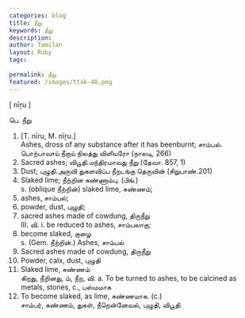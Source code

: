 ```yaml
---
categories: blog
title: நீறு
keywords: நீறு
description: 
author: Tamilan
layout: Ruby
tags: 
 
permalink: நீறு
featured: /images/ttak-48.png
---
```

  
[ nīṟu ]  
  
பெ. நீறு  
1. [T. nīru, M. nīṟu.]  
Ashes, dross of any substance after it has beenburnt; சாம்பல். பொற்பாவாய் நீறாய் நிலத்து விளியரோ (நாலடி, 266)  
2. Sacred ashes; விபூதி.மந்திரமாவது நீறு (தேவா. 857, 1)  
3. Dust; புழுதி.அருவி துகளவிப்ப நீறடங்கு தெருவின் (சிறுபாண்.201)  
4. Slaked lime; நீற்றின சுண்ணாம்பு. (பிங்.)  
s. (oblique நீற்றின்) slaked lime, சுண்ணம்;  
2. ashes, சாம்பல்;  
3. powder, dust, புழுதி;  
4. sacred ashes made of cowdung, திருநீறு  
III. வி. i. be reduced to ashes, சாம்பலாகு;  
2. become slaked, குழை  
s. (Gem. நீற்றின்.) Ashes, சாம்பல்  
2. Sacred ashes made of cowdung, திருநீறு  
3. Powder, calx, dust, புழுதி  
4. Slaked lime, சுண்ணம்  
கிறது, நீறினது, ம், நீற, வி. a. To be turned to ashes, to be calcined as metals, stones, c., பஸ்மமாக  
2. To become slaked, as lime, சுண்ணமாக. (c.)  
சாம்பர், சுண்ணம், துகள், நீறென்னேவல், புழுதி, விபூதி